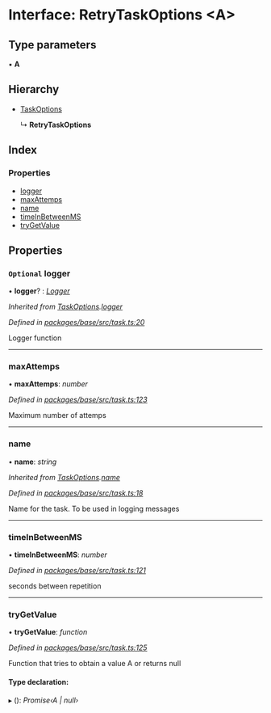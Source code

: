 # Interface: RetryTaskOptions <**A**>

## Type parameters

▪ **A**

## Hierarchy

* [TaskOptions](_base_src_task_.taskoptions.md)

  ↳ **RetryTaskOptions**

## Index

### Properties

* [logger](_base_src_task_.retrytaskoptions.md#optional-logger)
* [maxAttemps](_base_src_task_.retrytaskoptions.md#maxattemps)
* [name](_base_src_task_.retrytaskoptions.md#name)
* [timeInBetweenMS](_base_src_task_.retrytaskoptions.md#timeinbetweenms)
* [tryGetValue](_base_src_task_.retrytaskoptions.md#trygetvalue)

## Properties

### `Optional` logger

• **logger**? : *[Logger](../modules/_base_src_logger_.md#logger)*

*Inherited from [TaskOptions](_base_src_task_.taskoptions.md).[logger](_base_src_task_.taskoptions.md#optional-logger)*

*Defined in [packages/base/src/task.ts:20](https://github.com/celo-org/celo-monorepo/blob/master/packages/base/src/task.ts#L20)*

Logger function

___

###  maxAttemps

• **maxAttemps**: *number*

*Defined in [packages/base/src/task.ts:123](https://github.com/celo-org/celo-monorepo/blob/master/packages/base/src/task.ts#L123)*

Maximum number of attemps

___

###  name

• **name**: *string*

*Inherited from [TaskOptions](_base_src_task_.taskoptions.md).[name](_base_src_task_.taskoptions.md#name)*

*Defined in [packages/base/src/task.ts:18](https://github.com/celo-org/celo-monorepo/blob/master/packages/base/src/task.ts#L18)*

Name for the task. To be used in logging messages

___

###  timeInBetweenMS

• **timeInBetweenMS**: *number*

*Defined in [packages/base/src/task.ts:121](https://github.com/celo-org/celo-monorepo/blob/master/packages/base/src/task.ts#L121)*

seconds between repetition

___

###  tryGetValue

• **tryGetValue**: *function*

*Defined in [packages/base/src/task.ts:125](https://github.com/celo-org/celo-monorepo/blob/master/packages/base/src/task.ts#L125)*

Function that tries to obtain a value A or returns null

#### Type declaration:

▸ (): *Promise‹A | null›*
